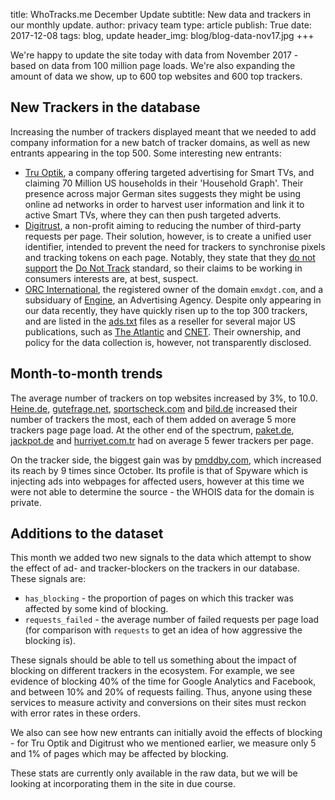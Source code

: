 title: WhoTracks.me December Update
subtitle: New data and trackers in our monthly update.
author: privacy team
type: article
publish: True
date: 2017-12-08
tags: blog, update
header_img: blog/blog-data-nov17.jpg
+++

We're happy to update the site today with data from November 2017 - based on data from 100 million page loads. We're also expanding the amount of data we show, up to 600 top websites and 600 top trackers.

## New Trackers in the database

Increasing the number of trackers displayed meant that we needed to add company information for a new batch of tracker domains, as well as new entrants appearing in the top 500. Some interesting new entrants:

 * [Tru Optik](../trackers/truoptik.html), a company offering targeted advertising for Smart TVs, and claiming 70 Million US households in their 'Household Graph'. Their presence across major German sites suggests they might be using online ad networks in order to harvest user information and link it to active Smart TVs, where they can then push targeted adverts.
 * [Digitrust](../trackers/digitrust.html), a non-profit aiming to reducing the number of third-party requests per page. Their solution, however, is to create a unified user identifier, intended to prevent the need for trackers to synchronise pixels and tracking tokens on each page. Notably, they state that they [do not support](http://www.digitru.st/faqs/) the [Do Not Track](https://en.wikipedia.org/wiki/Do_Not_Track) standard, so their claims to be working in consumers interests are, at best, suspect.
 * [ORC International](../trackers/orc_international.html), the registered owner of the domain `emxdgt.com`, and a subsiduary of [Engine](http://www.enginegroup.com/), an Advertising Agency. Despite only appearing in our data recently, they have quickly risen up to the top 300 trackers, and are listed in the [ads.txt](https://iabtechlab.com/ads-txt/) files as a reseller for several major US publications, such as [The Atlantic](https://www.theatlantic.com/ads.txt) and [CNET](https://www.cnet.com/ads.txt). Their ownership, and policy for the data collection is, however, not transparently disclosed.

## Month-to-month trends

The average number of trackers on top websites increased by 3%, to 10.0. [Heine.de](../websites/heine.de.html), [gutefrage.net](../websites/gutefrage.net.html), [sportscheck.com](../websites/sportscheck.com.html) and [bild.de](../websites/bild.de.html) increased their number of trackers the most, each of them added on average 5 more trackers page page load. At the other end of the spectrum, [paket.de](../websites/paket.de.html), [jackpot.de](../websites/jackpot.de.htmwl) and [hurriyet.com.tr](../websites/hurriyet.com.tr.html) had on average 5 fewer trackers per page.

On the tracker side, the biggest gain was by [pmddby.com](../trackers/pmddby.com.html), which increased its reach by 9 times since October. Its profile is that of Spyware which is injecting ads into webpages for affected users, however at this time we were not able to determine the source - the WHOIS data for the domain is private.

## Additions to the dataset

This month we added two new signals to the data which attempt to show the effect of ad- and tracker-blockers on the trackers in our database. These signals are:

 * `has_blocking` - the proportion of pages on which this tracker was affected by some kind of blocking.
 * `requests_failed` - the average number of failed requests per page load (for comparison with `requests` to get an idea of how aggressive the blocking is).

These signals should be able to tell us something about the impact of blocking on different trackers in the ecosystem. For example, we see evidence of blocking 40% of the time for Google Analytics and Facebook, and between 10% and 20% of requests failing. Thus, anyone using these services to measure activity and conversions on their sites must reckon with error rates in these orders.

We also can see how new entrants can initially avoid the effects of blocking - for Tru Optik and Digitrust who we mentioned earlier, we measure only 5 and 1% of pages which may be affected by blocking.

These stats are currently only available in the raw data, but we will be looking at incorporating them in the site in due course.

